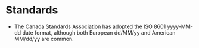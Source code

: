Standards
=========

* The Canada Standards Association has adopted the ISO 8601 yyyy-MM-dd date format, although both European dd/MM/yy and American MM/dd/yy are common.

